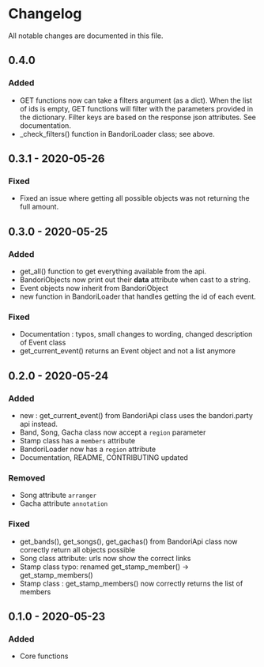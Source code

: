 # Changelog
All notable changes are documented in this file.

## 0.4.0
### Added
- GET functions now can take a filters argument (as a dict). When the list of ids is empty, GET functions will filter with the parameters provided in the dictionary. Filter keys are based on the response json attributes. See documentation.
- _check_filters() function in BandoriLoader class; see above.

## 0.3.1 - 2020-05-26
### Fixed
- Fixed an issue where getting all possible objects was not returning the full amount.


## 0.3.0 - 2020-05-25
### Added
- get_all() function to get everything available from the api.
- BandoriObjects now print out their **data** attribute when cast to a string.
- Event objects now inherit from BandoriObject
- new function in BandoriLoader that handles getting the id of each event.

### Fixed
- Documentation : typos, small changes to wording, changed description of Event class
- get_current_event() returns an Event object and not a list anymore


## 0.2.0 - 2020-05-24
### Added
- new : get_current_event() from BandoriApi class uses the bandori.party api instead.
- Band, Song, Gacha class now accept a ```region``` parameter
- Stamp class has a ```members``` attribute
- BandoriLoader now has a ```region``` attribute
- Documentation, README, CONTRIBUTING updated

### Removed
- Song attribute ```arranger```
- Gacha attribute ```annotation```

### Fixed
- get_bands(), get_songs(), get_gachas() from BandoriApi class now correctly return all objects possible
- Song class attribute: urls now show the correct links
- Stamp class typo: renamed get_stamp_member() -> get_stamp_members()
- Stamp class : get_stamp_members() now correctly returns the list of members

## 0.1.0 - 2020-05-23
### Added
- Core functions
